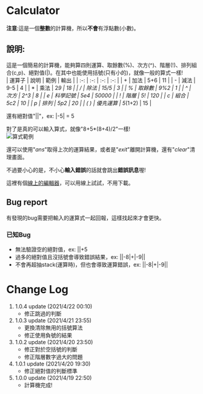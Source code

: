 # Calculator
**注意**:這是一個**整數**的計算機，所以**不會**有浮點數(小數)。

## 說明:
這是一個簡易的計算機，能夠算四則運算、取餘數(%)、次方(^)、階層(!)、排列組合(c,p)、絕對值(|)。在其中也能使用括號(只有小的)，就像一般的算式一樣!  
| 運算子 | 說明 | 範例 | 輸出 |
| :-: | :-: | :-: | :-: |
| + | 加法 | 5+6 | 11 |
| - | 減法 | 9-5 | 4 |
| * | 乘法 | 2*9 | 18 |
| / | 除法 | 15/5 | 3 |
| % | 取餘數 | 9%2 | 1 |
| ^ | 次方 | 2^3 | 8 |
| e | 科學記號 | 5e4 | 50000 |
| ! | 階層 | 5! | 120 |
| c | 組合 | 5c2 | 10 |
| p | 排列 | 5p2 | 20 |
| ( ) | 優先運算 | 5*(1+2) | 15 |

還有絕對值"||"，ex: |-5| = 5

對了是真的可以輸入算式，就像"8+5*(8+4)/2"一樣!  
![算式範例](https://cdn.discordapp.com/attachments/834440816050831390/834440992555008051/2021-04-21_22-49-37.jpg "範例")

還可以使用"*ans*"取得上次的運算結果，或者是"*exit*"離開計算機，還有"*clear*"清理畫面。

不過要小心的是，不小心**輸入錯誤**的話就會跳出**錯誤訊息**喔!  

這裡有個[線上的編輯器](https://replit.com/@kuuhakuHorou/Calculator "replit.com")，可以用線上試試，不用下載。

## Bug report
有發現的bug需要把輸入的運算式一起回報，這樣找起來才會更快。

### 已知Bug
* 無法驗證空的絕對值，ex: ||+5
* 過多的絕對值且沒括號會導致錯誤結果，ex: ||-8|+|-9||
* 不會再超抽stack(運算時)，但也會導致運算錯誤，ex: ||-8|+|-9||

# Change Log
1. 1.0.4 update (2021/4/22 00:10)
   * 修正跳過的判斷
1. 1.0.3 update (2021/4/21 23:55)
   * 更換清除無用的括號算法
   * 修正使用負號的結果
1. 1.0.2 update (2021/4/20 23:50)
   * 修正對於空括號的判斷
   * 修正階層數字過大的問題
1. 1.0.1 update (2021/4/20 19:30)
   * 修正絕對值的判斷標準
1. 1.0.0 update (2021/4/19 22:50)
   * 計算機完成!
